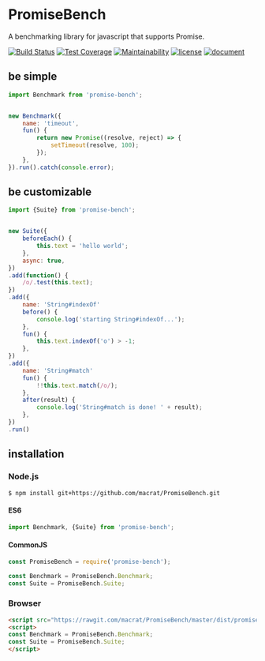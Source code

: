PromiseBench
============

A benchmarking library for javascript that supports Promise.

[![Build Status](https://travis-ci.org/macrat/PromiseBench.svg?branch=master)](https://travis-ci.org/macrat/PromiseBench)
[![Test Coverage](https://api.codeclimate.com/v1/badges/d15df6e95751f31ab637/test_coverage)](https://codeclimate.com/github/macrat/PromiseBench/test_coverage)
[![Maintainability](https://api.codeclimate.com/v1/badges/d15df6e95751f31ab637/maintainability)](https://codeclimate.com/github/macrat/PromiseBench/maintainability)
[![license](https://img.shields.io/github/license/macrat/PromiseBench.svg)](https://github.com/macrat/PromiseBench/blob/master/LICENSE)
[![document](https://macrat.github.io/PromiseBench/badge.svg)](https://macrat.github.io/PromiseBench/)

## be simple
``` javascript
import Benchmark from 'promise-bench';


new Benchmark({
	name: 'timeout',
	fun() {
		return new Promise((resolve, reject) => {
			setTimeout(resolve, 100);
		});
	},
}).run().catch(console.error);
```

## be customizable
``` javascript
import {Suite} from 'promise-bench';


new Suite({
	beforeEach() {
		this.text = 'hello world';
	},
	async: true,
})
.add(function() {
	/o/.test(this.text);
})
.add({
	name: 'String#indexOf'
	before() {
		console.log('starting String#indexOf...');
	},
	fun() {
		this.text.indexOf('o') > -1;
	},
})
.add({
	name: 'String#match'
	fun() {
		!!this.text.match(/o/);
	},
	after(result) {
		console.log('String#match is done! ' + result);
	},
})
.run()
```

## installation
### Node.js
``` shell
$ npm install git+https://github.com/macrat/PromiseBench.git
```

#### ES6
``` javascript
import Benchmark, {Suite} from 'promise-bench';
```

#### CommonJS
``` javascript
const PromiseBench = require('promise-bench');

const Benchmark = PromiseBench.Benchmark;
const Suite = PromiseBench.Suite;
```

### Browser
``` html
<script src="https://rawgit.com/macrat/PromiseBench/master/dist/promise-bench.web.js"></script>
<script>
const Benchmark = PromiseBench.Benchmark;
const Suite = PromiseBench.Suite;
</script>
```

